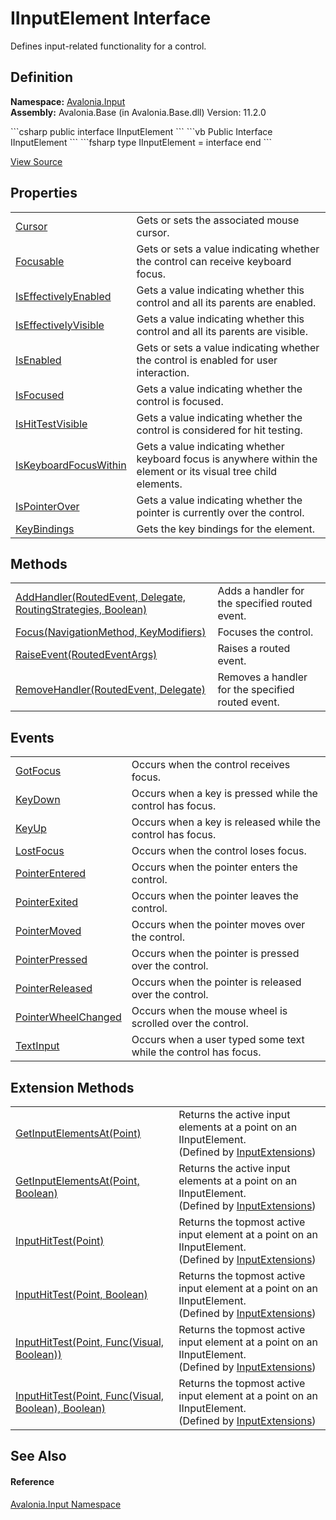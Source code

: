 # IInputElement Interface


Defines input-related functionality for a control.



## Definition
**Namespace:** <a href="N_Avalonia_Input">Avalonia.Input</a>  
**Assembly:** Avalonia.Base (in Avalonia.Base.dll) Version: 11.2.0

<Tabs groupId="api-code-preview">
<TabItem value="csharp" label="C#">
```csharp
public interface IInputElement
```
</TabItem>
<TabItem value="vb" label="VB">
```vb
Public Interface IInputElement
```
</TabItem>
<TabItem value="fsharp" label="F#">
```fsharp
type IInputElement = interface end
```
</TabItem>
</Tabs>



<a href="https://github.com/AvaloniaUI/Avalonia/tree/master/src/Avalonia.Base/Input/IInputElement.cs" title="View the source code">View Source</a>



## Properties
<table>
<tr>
<td><a href="P_Avalonia_Input_IInputElement_Cursor">Cursor</a></td>
<td>Gets or sets the associated mouse cursor.</td>
</tr>
<tr>
<td><a href="P_Avalonia_Input_IInputElement_Focusable">Focusable</a></td>
<td>Gets or sets a value indicating whether the control can receive keyboard focus.</td>
</tr>
<tr>
<td><a href="P_Avalonia_Input_IInputElement_IsEffectivelyEnabled">IsEffectivelyEnabled</a></td>
<td>Gets a value indicating whether this control and all its parents are enabled.</td>
</tr>
<tr>
<td><a href="P_Avalonia_Input_IInputElement_IsEffectivelyVisible">IsEffectivelyVisible</a></td>
<td>Gets a value indicating whether this control and all its parents are visible.</td>
</tr>
<tr>
<td><a href="P_Avalonia_Input_IInputElement_IsEnabled">IsEnabled</a></td>
<td>Gets or sets a value indicating whether the control is enabled for user interaction.</td>
</tr>
<tr>
<td><a href="P_Avalonia_Input_IInputElement_IsFocused">IsFocused</a></td>
<td>Gets a value indicating whether the control is focused.</td>
</tr>
<tr>
<td><a href="P_Avalonia_Input_IInputElement_IsHitTestVisible">IsHitTestVisible</a></td>
<td>Gets a value indicating whether the control is considered for hit testing.</td>
</tr>
<tr>
<td><a href="P_Avalonia_Input_IInputElement_IsKeyboardFocusWithin">IsKeyboardFocusWithin</a></td>
<td>Gets a value indicating whether keyboard focus is anywhere within the element or its visual tree child elements.</td>
</tr>
<tr>
<td><a href="P_Avalonia_Input_IInputElement_IsPointerOver">IsPointerOver</a></td>
<td>Gets a value indicating whether the pointer is currently over the control.</td>
</tr>
<tr>
<td><a href="P_Avalonia_Input_IInputElement_KeyBindings">KeyBindings</a></td>
<td>Gets the key bindings for the element.</td>
</tr>
</table>

## Methods
<table>
<tr>
<td><a href="M_Avalonia_Input_IInputElement_AddHandler">AddHandler(RoutedEvent, Delegate, RoutingStrategies, Boolean)</a></td>
<td>Adds a handler for the specified routed event.</td>
</tr>
<tr>
<td><a href="M_Avalonia_Input_IInputElement_Focus">Focus(NavigationMethod, KeyModifiers)</a></td>
<td>Focuses the control.</td>
</tr>
<tr>
<td><a href="M_Avalonia_Input_IInputElement_RaiseEvent">RaiseEvent(RoutedEventArgs)</a></td>
<td>Raises a routed event.</td>
</tr>
<tr>
<td><a href="M_Avalonia_Input_IInputElement_RemoveHandler">RemoveHandler(RoutedEvent, Delegate)</a></td>
<td>Removes a handler for the specified routed event.</td>
</tr>
</table>

## Events
<table>
<tr>
<td><a href="E_Avalonia_Input_IInputElement_GotFocus">GotFocus</a></td>
<td>Occurs when the control receives focus.</td>
</tr>
<tr>
<td><a href="E_Avalonia_Input_IInputElement_KeyDown">KeyDown</a></td>
<td>Occurs when a key is pressed while the control has focus.</td>
</tr>
<tr>
<td><a href="E_Avalonia_Input_IInputElement_KeyUp">KeyUp</a></td>
<td>Occurs when a key is released while the control has focus.</td>
</tr>
<tr>
<td><a href="E_Avalonia_Input_IInputElement_LostFocus">LostFocus</a></td>
<td>Occurs when the control loses focus.</td>
</tr>
<tr>
<td><a href="E_Avalonia_Input_IInputElement_PointerEntered">PointerEntered</a></td>
<td>Occurs when the pointer enters the control.</td>
</tr>
<tr>
<td><a href="E_Avalonia_Input_IInputElement_PointerExited">PointerExited</a></td>
<td>Occurs when the pointer leaves the control.</td>
</tr>
<tr>
<td><a href="E_Avalonia_Input_IInputElement_PointerMoved">PointerMoved</a></td>
<td>Occurs when the pointer moves over the control.</td>
</tr>
<tr>
<td><a href="E_Avalonia_Input_IInputElement_PointerPressed">PointerPressed</a></td>
<td>Occurs when the pointer is pressed over the control.</td>
</tr>
<tr>
<td><a href="E_Avalonia_Input_IInputElement_PointerReleased">PointerReleased</a></td>
<td>Occurs when the pointer is released over the control.</td>
</tr>
<tr>
<td><a href="E_Avalonia_Input_IInputElement_PointerWheelChanged">PointerWheelChanged</a></td>
<td>Occurs when the mouse wheel is scrolled over the control.</td>
</tr>
<tr>
<td><a href="E_Avalonia_Input_IInputElement_TextInput">TextInput</a></td>
<td>Occurs when a user typed some text while the control has focus.</td>
</tr>
</table>

## Extension Methods
<table>
<tr>
<td><a href="M_Avalonia_Input_InputExtensions_GetInputElementsAt_1">GetInputElementsAt(Point)</a></td>
<td>Returns the active input elements at a point on an IInputElement.<br />(Defined by <a href="T_Avalonia_Input_InputExtensions">InputExtensions</a>)</td>
</tr>
<tr>
<td><a href="M_Avalonia_Input_InputExtensions_GetInputElementsAt">GetInputElementsAt(Point, Boolean)</a></td>
<td>Returns the active input elements at a point on an IInputElement.<br />(Defined by <a href="T_Avalonia_Input_InputExtensions">InputExtensions</a>)</td>
</tr>
<tr>
<td><a href="M_Avalonia_Input_InputExtensions_InputHitTest_3">InputHitTest(Point)</a></td>
<td>Returns the topmost active input element at a point on an IInputElement.<br />(Defined by <a href="T_Avalonia_Input_InputExtensions">InputExtensions</a>)</td>
</tr>
<tr>
<td><a href="M_Avalonia_Input_InputExtensions_InputHitTest">InputHitTest(Point, Boolean)</a></td>
<td>Returns the topmost active input element at a point on an IInputElement.<br />(Defined by <a href="T_Avalonia_Input_InputExtensions">InputExtensions</a>)</td>
</tr>
<tr>
<td><a href="M_Avalonia_Input_InputExtensions_InputHitTest_2">InputHitTest(Point, Func(Visual, Boolean))</a></td>
<td>Returns the topmost active input element at a point on an IInputElement.<br />(Defined by <a href="T_Avalonia_Input_InputExtensions">InputExtensions</a>)</td>
</tr>
<tr>
<td><a href="M_Avalonia_Input_InputExtensions_InputHitTest_1">InputHitTest(Point, Func(Visual, Boolean), Boolean)</a></td>
<td>Returns the topmost active input element at a point on an IInputElement.<br />(Defined by <a href="T_Avalonia_Input_InputExtensions">InputExtensions</a>)</td>
</tr>
</table>

## See Also


#### Reference
<a href="N_Avalonia_Input">Avalonia.Input Namespace</a>  
